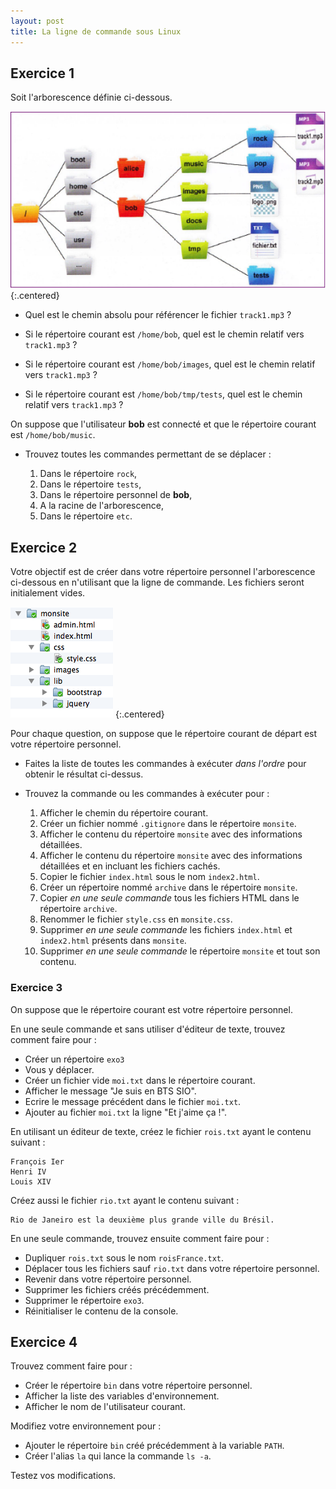 ```yaml
---
layout: post
title: La ligne de commande sous Linux
---
```


## Exercice 1

Soit l'arborescence définie ci-dessous.

![](../assets/ligne-commande-linux/arbo.png)
{:.centered}

* Quel est le chemin absolu pour référencer le fichier `track1.mp3` ?

* Si le répertoire courant est `/home/bob`, quel est le chemin relatif vers `track1.mp3` ?

* Si le répertoire courant est `/home/bob/images`, quel est le chemin relatif vers `track1.mp3` ?

* Si le répertoire courant est `/home/bob/tmp/tests`, quel est le chemin relatif vers `track1.mp3` ?

On suppose que l'utilisateur **bob** est connecté et que le répertoire courant est `/home/bob/music`. 

* Trouvez toutes les commandes permettant de se déplacer :

    1. Dans le répertoire `rock`,
    2. Dans le répertoire `tests`,
    3. Dans le répertoire personnel de **bob**,
    4. A la racine de l'arborescence,
    5. Dans le répertoire `etc`.

## Exercice 2

Votre objectif est de créer dans votre répertoire personnel l'arborescence ci-dessous en n'utilisant que la ligne de commande. Les fichiers seront initialement vides.

![](../assets/ligne-commande-linux/arbo-monsite.png)
{:.centered}

Pour chaque question, on suppose que le répertoire courant de départ est votre répertoire personnel.

* Faites la liste de toutes les commandes à exécuter *dans l'ordre* pour obtenir le résultat ci-dessus.

* Trouvez la commande ou les commandes à exécuter pour :
 
    1. Afficher le chemin du répertoire courant.
    2. Créer un fichier nommé `.gitignore` dans le répertoire `monsite`.
    3. Afficher le contenu du répertoire `monsite` avec des informations détaillées.
    4. Afficher le contenu du répertoire `monsite` avec des informations détaillées et en incluant les fichiers cachés.
    5. Copier le fichier `index.html` sous le nom `index2.html`.
    6. Créer un répertoire nommé `archive` dans le répertoire `monsite`.
    7. Copier *en une seule commande* tous les fichiers HTML dans le répertoire `archive`.
    8. Renommer le fichier `style.css` en `monsite.css`.
    9. Supprimer *en une seule commande* les fichiers `index.html` et `index2.html` présents dans `monsite`.
    10. Supprimer *en une seule commande* le répertoire `monsite` et tout son contenu.

### Exercice 3

On suppose que le répertoire courant est votre répertoire personnel.

En une seule commande et sans utiliser d'éditeur de texte, trouvez comment faire pour :

* Créer un répertoire `exo3`
* Vous y déplacer.
* Créer un fichier vide `moi.txt` dans le répertoire courant.
* Afficher le message "Je suis en BTS SIO".
* Ecrire le message précédent dans le fichier `moi.txt`.
* Ajouter au fichier `moi.txt` la ligne "Et j'aime ça !".

En utilisant un éditeur de texte, créez le fichier `rois.txt` ayant le contenu suivant :

~~~
François Ier
Henri IV
Louis XIV
~~~

Créez aussi le fichier `rio.txt` ayant le contenu suivant :

~~~
Rio de Janeiro est la deuxième plus grande ville du Brésil.
~~~

En une seule commande, trouvez ensuite comment faire pour :

* Dupliquer `rois.txt` sous le nom `roisFrance.txt`.
* Déplacer tous les fichiers sauf `rio.txt` dans votre répertoire personnel.
* Revenir dans votre répertoire personnel.
* Supprimer les fichiers créés précédemment.
* Supprimer le répertoire `exo3`.
* Réinitialiser le contenu de la console.

## Exercice 4

Trouvez comment faire pour :

* Créer le répertoire `bin` dans votre répertoire personnel.
* Afficher la liste des variables d'environnement.
* Afficher le nom de l'utilisateur courant.

Modifiez votre environnement pour :

* Ajouter le répertoire `bin` créé précédemment à la variable `PATH`.
* Créer l'alias `la` qui lance la commande `ls -a`.

Testez vos modifications.